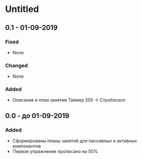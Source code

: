 # Untitled

## 0.1 - 01-09-2019

### Fixed

* None

### Changed

* None

### Added

* Описание и план занятия Таймер 555 -&gt; Стробоскоп

## 0.0 - до 01-09-2019

### Added

* Сформированы планы занятий для пассивных и активных компонентов
* Первое упражнение прописано на 50%





